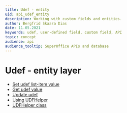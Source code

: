 ```yaml
---
title: Udef - entity
uid: api_udef_entity
description: Working with custom fields and entities.
author: Bergfrid Skaara Dias
date: 11.05.2021
keywords: udef, user-defined field, custom field, API
topic: concept
audience: api
audience_tooltip: SuperOffice APIs and database
---
```


# Udef - entity layer

* [Set udef list-item value][1]
* [Get udef value][2]
* [Update udef][3]
* [Using UDFHelper][4]
* [UDFHelper class][5]

<!-- Referenced links -->
[1]: set-udef-listitem-value.md
[2]: get-udef-field-value.md
[3]: update-udef.md
[4]: using-udefhelper.md
[5]: udefhelper-class.md
